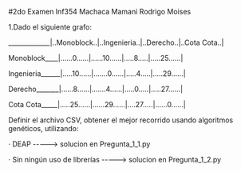 #2do Examen Inf354
Machaca Mamani Rodrigo Moises

1.Dado el siguiente grafo:

_____________|..Monoblock..|..Ingenieria..|..Derecho..|..Cota Cota..|

Monoblock____|......0......|......10......|.....8.....|.....25......|

Ingenieria______|.....10......|.......0......|.....4.....|.....29......|

Derecho_______|......8......|.......4......|.....0.....|.....27......|

Cota Cota_____|.....25......|......29......|....27.....|......0......|

Definir el archivo CSV, obtener el mejor recorrido usando algoritmos genéticos, utilizando:

· DEAP -----> solucion en Pregunta_1_1.py

· Sin ningún uso de librerías -----> solucion en Pregunta_1_2.py
